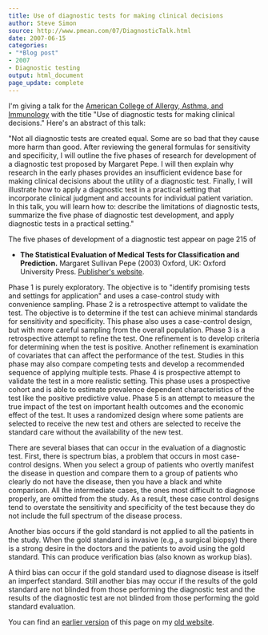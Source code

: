 ```yaml
---
title: Use of diagnostic tests for making clinical decisions
author: Steve Simon
source: http://www.pmean.com/07/DiagnosticTalk.html
date: 2007-06-15
categories:
- "*Blog post"
- 2007
- Diagnostic testing
output: html_document
page_update: complete
---
```

I'm giving a talk for the [American College of Allergy, Asthma, and Immunology](http://www.acaai.org/) with the title "Use of diagnostic tests for making clinical decisions." Here's an abstract of this talk:

"Not all diagnostic tests are created equal. Some are so bad that they cause more harm than good. After reviewing the general formulas for sensitivity and specificity, I will outline the five phases of research for development of a diagnostic test proposed by Margaret Pepe. I will then explain why research in the early phases provides an insufficient evidence base for making clinical decisions about the utility of a diagnostic test. Finally, I will illustrate how to apply a diagnostic test in a practical setting that incorporate clinical judgment and accounts for individual patient variation. In this talk, you will learn how to: describe the limitations of diagnostic tests, summarize the five phase of diagnostic test development, and apply diagnostic tests in a practical setting."

The five phases of development of a diagnostic test appear on page 215
of

+ **The Statistical Evaluation of Medical Tests for Classification and Prediction.** Margaret Sullivan Pepe (2003) Oxford, UK: Oxford University Press. [Publisher's website][oup1].

Phase 1 is purely exploratory. The objective is to "identify promising tests and settings for application" and uses a case-control study with convenience sampling. Phase 2 is a retrospective attempt to validate the test. The objective is to determine if the test can achieve minimal standards for sensitivity and specificity. This phase also uses a case-control design, but with more careful sampling from the overall population. Phase 3 is a retrospective attempt to refine the test. One refinement is to develop criteria for determining when the test is positive. Another refinement is examination of covariates that can affect the performance of the test. Studies in this phase may also compare competing tests and develop a recommended sequence of applying multiple tests. Phase 4 is prospective attempt to validate the test in a more realistic setting. This phase uses a prospective cohort and is able to estimate prevalence dependent characteristics of the test like the positive predictive value. Phase 5 is an attempt to measure the true impact of the test on important health outcomes and the economic effect of the test. It uses a randomized design where some patients are selected to receive the new test and others are selected to receive the standard care without the availability of the new test.

There are several biases that can occur in the evaluation of a diagnostic test. First, there is spectrum bias, a problem that occurs in most case-control designs. When you select a group of patients who overtly manifest the disease in question and compare them to a group of patients who clearly do not have the disease, then you have a black and white comparison. All the intermediate cases, the ones most difficult to diagnose properly, are omitted from the study. As a result, these case control designs tend to overstate the sensitivity and specificity of the test because they do not include the full spectrum of the disease process.

Another bias occurs if the gold standard is not applied to all the patients in the study. When the gold standard is invasive (e.g., a surgical biopsy) there is a strong desire in the doctors and the patients to avoid using the gold standard. This can produce verification bias (also known as workup bias).

A third bias can occur if the gold standard used to diagnose disease is itself an imperfect standard. Still another bias may occur if the results of the gold standard are not blinded from those performing the diagnostic test and the results of the diagnostic test are not blinded from those performing the gold standard evaluation.

You can find an [earlier version][sim1] of this page on my [old website][sim2].

[sim1]: http://www.pmean.com/07/DiagnosticTalk.html
[sim2]: http://www.pmean.com

[oup1]: https://global.oup.com/academic/product/the-statistical-evaluation-of-medical-tests-for-classification-and-prediction-9780198565826